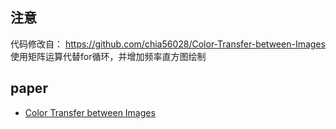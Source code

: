 ## 注意
代码修改自： https://github.com/chia56028/Color-Transfer-between-Images
使用矩阵运算代替for循环，并增加频率直方图绘制
## paper
- [Color Transfer between Images](https://www.cs.tau.ac.il/~turkel/imagepapers/ColorTransfer.pdf)